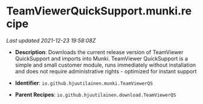 # TeamViewerQuickSupport.munki.recipe

_Last updated 2021-12-23 19:58:08Z_

- **Description**: Downloads the current release version of TeamViewer QuickSupport and imports into Munki. TeamViewer QuickSupport is a simple and small customer module, runs immediately without installation and does not require administrative rights - optimized for instant support

- **Identifier**: `io.github.hjuutilainen.munki.TeamViewerQS`

- **Parent Recipes**: `io.github.hjuutilainen.download.TeamViewerQS`